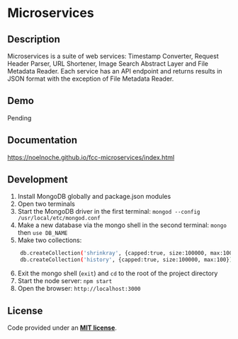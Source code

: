 # Microservices


## Description

Microservices is a suite of web services: Timestamp Converter, Request Header Parser, 
URL Shortener, Image Search Abstract Layer and File Metadata Reader. Each service has an API endpoint 
and returns results in JSON format with the exception of File Metadata Reader.


## Demo
Pending


## Documentation
<https://noelnoche.github.io/fcc-microservices/index.html>


## Development

1. Install MongoDB globally and package.json modules
2. Open two terminals
3. Start the MongoDB driver in the first terminal: `mongod --config /usr/local/etc/mongod.conf`
4. Make a new database via the mongo shell in the second terminal: `mongo` then `use DB_NAME`
5. Make two collections:
```sh
	db.createCollection('shrinkray', {capped:true, size:100000, max:100});
	db.createCollection('history', {capped:true, size:100000, max:100});
```
6. Exit the mongo shell (`exit`) and `cd` to the root of the project directory
7. Start the node server: `npm start`
8. Open the browser: `http://localhost:3000`


## License

Code provided under an **[MIT license](https://github.com/noelnoche/fcc-microservices/blob/master/LICENSE.md)**.
